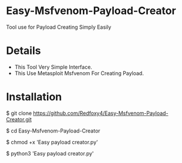 # Easy-Msfvenom-Payload-Creator

Tool use for Payload Creating Simply Easily

# Details

* This Tool Very Simple Interface.
* This Use Metasploit Msfvenom For Creating Payload. 

# Installation 

$ git clone https://github.com/Redfoxy4/Easy-Msfvenom-Payload-Creator.git

$ cd Easy-Msfvenom-Payload-Creator

$ chmod +x 'Easy payload creator.py'

$ python3 'Easy payload creator.py'

